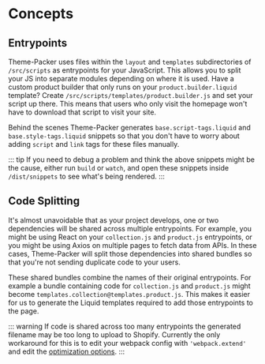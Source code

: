 # Concepts

## Entrypoints

Theme-Packer uses files within the `layout` and `templates` subdirectories of `/src/scripts` as entrypoints for your JavaScript. This allows you to split your JS into separate modules depending on where it is used. Have a custom product builder that only runs on your `product.builder.liquid` template? Create `/src/scripts/templates/product.builder.js` and set your script up there. This means that users who only visit the homepage won't have to download that script to visit your site.

Behind the scenes Theme-Packer generates `base.script-tags.liquid` and `base.style-tags.liquid` snippets so that you don't have to worry about adding `script` and `link` tags for these files manually.

::: tip
If you need to debug a problem and think the above snippets might be the cause, either run `build` or `watch`, and open these snippets inside `/dist/snippets` to see what's being rendered.
:::

## Code Splitting

It's almost unavoidable that as your project develops, one or two dependencies will be shared across multiple entrypoints. For example, you might be using React on your `collection.js` and `product.js` entrypoints, or you might be using Axios on multiple pages to fetch data from APIs. In these cases, Theme-Packer will split those dependencies into shared bundles so that you're not sending duplicate code to your users.

These shared bundles combine the names of their original entrypoints. For example a bundle containing code for `collection.js` and `product.js` might become `templates.collection@templates.product.js`. This makes it easier for us to generate the Liquid templates required to add those entrypoints to the page.

::: warning
If code is shared across too many entrypoints the generated filename may be too long to upload to Shopify. Currently the only workaround for this is to edit your webpack config with `'webpack.extend'` and edit the [optimization options](https://webpack.js.org/configuration/optimization/).
:::
